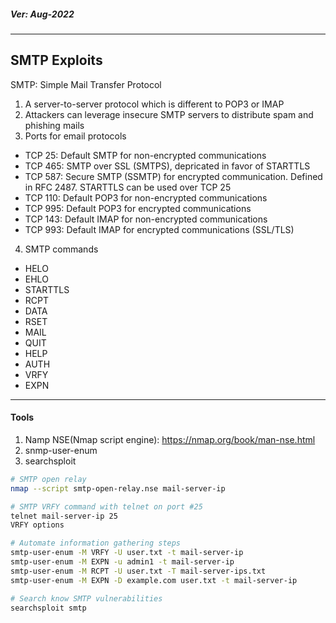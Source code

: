 <h5><em>Ver: Aug-2022</em></h5>

---

<h2>SMTP Exploits</h2>

SMTP: Simple Mail Transfer Protocol

1. A server-to-server protocol which is different to POP3 or IMAP
2. Attackers can leverage insecure SMTP servers to distribute spam and phishing mails
3. Ports for email protocols
 <ul>
  <li>TCP 25: Default SMTP for non-encrypted communications</li>
  <li>TCP 465: SMTP over SSL (SMTPS), depricated in favor of STARTTLS</li>
  <li>TCP 587: Secure SMTP (SSMTP) for encrypted communication. Defined in RFC 2487. STARTTLS can be used over TCP 25</li>
  <li>TCP 110: Default POP3 for non-encrypted communications</li>
  <li>TCP 995: Default POP3 for encrypted communications</li>
  <li>TCP 143: Default IMAP for non-encrypted communications</li>
  <li>TCP 993: Default IMAP for encrypted communications (SSL/TLS)</li>
  </ul>

4. SMTP commands

 <ul>
 <li>HELO</li>
 <li>EHLO</li>
 <li>STARTTLS</li>
 <li>RCPT</li>
 <li>DATA</li>
 <li>RSET</li>
 <li>MAIL</li>
 <li>QUIT</li>
 <li>HELP</li>
 <li>AUTH</li>
 <li>VRFY</li>
 <li>EXPN</li>
 </ul>

---

<h4>Tools</h4>

1. Namp NSE(Nmap script engine): https://nmap.org/book/man-nse.html
2. snmp-user-enum
3. searchsploit

```sh
# SMTP open relay
nmap --script smtp-open-relay.nse mail-server-ip

# SMTP VRFY command with telnet on port #25
telnet mail-server-ip 25
VRFY options

# Automate information gathering steps
smtp-user-enum -M VRFY -U user.txt -t mail-server-ip
smtp-user-enum -M EXPN -u admin1 -t mail-server-ip
smtp-user-enum -M RCPT -U user.txt -T mail-server-ips.txt
smtp-user-enum -M EXPN -D example.com user.txt -t mail-server-ip

# Search know SMTP vulnerabilities
searchsploit smtp

```
